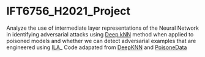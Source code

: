 # IFT6756_H2021_Project
Analyze the use of intermediate layer representations of the Neural Network in identifying adversarial attacks using [Deep kNN](https://arxiv.org/abs/1803.04765) method when applied to poisoned models and whether we can detect adversarial examples that are engineered using [ILA](https://openaccess.thecvf.com/content_ICCV_2019/papers/Huang_Enhancing_Adversarial_Example_Transferability_With_an_Intermediate_Level_Attack_ICCV_2019_paper.pdf)_
Code adapated from [DeepKNN](https://github.com/bam098/deep_knn ) and [PoisoneData](https://colab.research.google.com/github/pralab/secml/blob/HEAD/tutorials/06-MNIST_dataset.ipynb)
